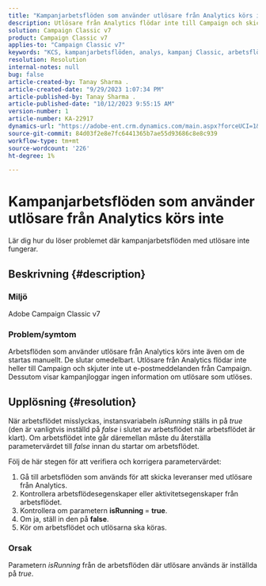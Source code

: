 ```yaml
---
title: "Kampanjarbetsflöden som använder utlösare från Analytics körs inte"
description: Utlösare från Analytics flödar inte till Campaign och skickar inga e-postmeddelanden från Campaign.
solution: Campaign Classic v7
product: Campaign Classic v7
applies-to: "Campaign Classic v7"
keywords: "KCS, kampanjarbetsflöden, analys, kampanj Classic, arbetsflöde, utlösare, isRunning"
resolution: Resolution
internal-notes: null
bug: false
article-created-by: Tanay Sharma .
article-created-date: "9/29/2023 1:07:34 PM"
article-published-by: Tanay Sharma .
article-published-date: "10/12/2023 9:55:15 AM"
version-number: 1
article-number: KA-22917
dynamics-url: "https://adobe-ent.crm.dynamics.com/main.aspx?forceUCI=1&pagetype=entityrecord&etn=knowledgearticle&id=e0b69a23-c95e-ee11-be6f-6045bd0065f9"
source-git-commit: 84d03f2e8e7fc6441365b7ae55d93686c8e8c939
workflow-type: tm+mt
source-wordcount: '226'
ht-degree: 1%

---
```


# Kampanjarbetsflöden som använder utlösare från Analytics körs inte


Lär dig hur du löser problemet där kampanjarbetsflöden med utlösare inte fungerar.

## Beskrivning {#description}


### Miljö

Adobe Campaign Classic v7



### Problem/symtom

Arbetsflöden som använder utlösare från Analytics körs inte även om de startas manuellt. De slutar omedelbart. Utlösare från Analytics flödar inte heller till Campaign och skjuter inte ut e-postmeddelanden från Campaign. Dessutom visar kampanjloggar ingen information om utlösare som utlöses.


## Upplösning {#resolution}


När arbetsflödet misslyckas, instansvariabeln *isRunning* ställs in på *true* (den är vanligtvis inställd på *false* i slutet av arbetsflödet när arbetsflödet är klart). Om arbetsflödet inte går däremellan måste du återställa parametervärdet till *false* innan du startar om arbetsflödet.

Följ de här stegen för att verifiera och korrigera parametervärdet:

1. Gå till arbetsflöden som används för att skicka leveranser med utlösare från Analytics.
2. Kontrollera arbetsflödesegenskaper eller aktivitetsegenskaper från arbetsflödet.
3. Kontrollera om parametern <b>isRunning </b>= <b>true</b>.
4. Om ja, ställ in den på <b>false</b>.
5. Kör om arbetsflödet och utlösarna ska köras.


### Orsak

Parametern *isRunning* från de arbetsflöden där utlösare används är inställda på *true*.
